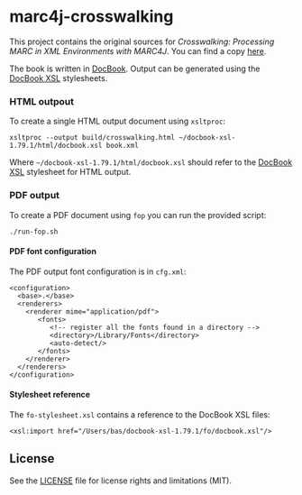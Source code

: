 # marc4j-crosswalking

This project contains the original sources for *Crosswalking: Processing MARC in XML Environments with MARC4J*. You can find a copy [here](https://github.com/marc4j/marc4j/files/1348398/Crosswalking.pdf).

The book is written in [DocBook](http://docbook.org/). Output can be generated using the [DocBook XSL](http://docbook.sourceforge.net/) stylesheets.

### HTML outpout

To create a single HTML output document using `xsltproc`:

```
xsltproc --output build/crosswalking.html ~/docbook-xsl-1.79.1/html/docbook.xsl book.xml
```

Where `~/docbook-xsl-1.79.1/html/docbook.xsl` should refer to the [DocBook XSL](http://docbook.sourceforge.net/) stylesheet for HTML output.

### PDF output

To create a PDF document using `fop` you can run the provided script:

```
./run-fop.sh
```

#### PDF font configuration

The PDF output font configuration is in `cfg.xml`:

```
<configuration>
  <base>.</base>
  <renderers>
    <renderer mime="application/pdf">
       <fonts>
          <!-- register all the fonts found in a directory -->
          <directory>/Library/Fonts</directory>
          <auto-detect/>
       </fonts>
    </renderer>
  </renderers>
</configuration>
```

#### Stylesheet reference

The `fo-stylesheet.xsl` contains a reference to the DocBook XSL files:

```
<xsl:import href="/Users/bas/docbook-xsl-1.79.1/fo/docbook.xsl"/>
```

## License

See the [LICENSE](LICENSE.md) file for license rights and limitations (MIT).

